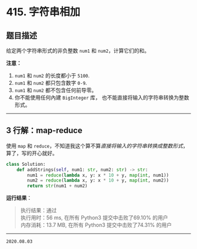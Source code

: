 # 415. 字符串相加

## 题目描述

给定两个字符串形式的非负整数 `num1` 和 `num2`，计算它们的和。

**注意：**

1. `num1` 和 `num2` 的长度都小于 `5100`.
2. `num1` 和 `num2` 都只包含数字 `0-9`.
3. `num1` 和 `num2` 都不包含任何前导零。
4. 你不能使用任何內建 `BigInteger` 库， 也不能直接将输入的字符串转换为整数形式。

---

## 3 行解：map-reduce

使用 `map` 和 `reduce`，不知道我这个算不算*直接将输入的字符串转换成整数形式*，算了，写的开心就好。

```python
class Solution:
    def addStrings(self, num1: str, num2: str) -> str:
        num1 = reduce(lambda x, y: x * 10 + y, map(int, num1))
        num2 = reduce(lambda x, y: x * 10 + y, map(int, num2))
        return str(num1 + num2)
```

**运行结果**：

> 执行结果：通过  
> 执行用时：56 ms, 在所有 Python3 提交中击败了69.10% 的用户  
> 内存消耗：13.7 MB, 在所有 Python3 提交中击败了74.31% 的用户

---

`2020.08.03`
